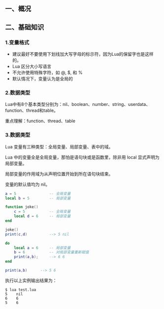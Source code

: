 
## 一、概况

## 二、基础知识

### 1.变量格式
* 建议最好不要使用下划线加大写字母的标示符，因为Lua的保留字也是这样的。
* Lua 区分大小写语言
* 不允许使用特殊字符，如 @, $, 和 % 
* 默认情况下，变量认为是全局的

### 2.数据类型
Lua中有8个基本类型分别为：nil、boolean、number、string、userdata、function、thread和table。

重点理解：function、thread、table

### 3.数据类型
Lua 变量有三种类型：全局变量、局部变量、表中的域。

Lua 中的变量全是全局变量，那怕是语句块或是函数里，除非用 local 显式声明为局部变量。

局部变量的作用域为从声明位置开始到所在语句块结束。

变量的默认值均为 nil。

~~~lua
a = 5               -- 全局变量
local b = 5         -- 局部变量

function joke()
    c = 5           -- 全局变量
    local d = 6     -- 局部变量
end

joke()
print(c,d)          --> 5 nil

do 
    local a = 6     -- 局部变量
    b = 6           -- 对局部变量重新赋值
    print(a,b);     --> 6 6
end

print(a,b)      --> 5 6

~~~

执行以上实例输出结果为：

~~~lu
$ lua test.lua 
5    nil
6    6
5    6

~~~

###
